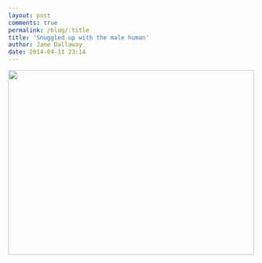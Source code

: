 ```yaml
---
layout: post
comments: true
permalink: /blog/:title
title: 'Snuggled up with the male human'
author: Jane Dallaway
date: 2014-04-11 23:14
---
```


<div><a href="//static.skitters.dallaway.com/tp_IMG_20140408_222752.jpg"><img src="//static.skitters.dallaway.com/tp_thumb_IMG_20140408_222752.jpg" width="500" height="375"/></a></div>


  
      
